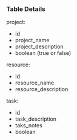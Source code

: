 ### Table Details

project:
- id
- project_name
- project_description
- boolean (true or false)

resource:
- id
- resource_name
- resource_description

task:
- id
- task_description
- taks_notes
- boolean